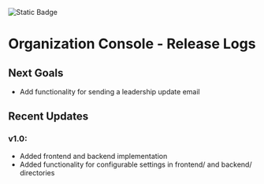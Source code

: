 ![Static Badge](https://img.shields.io/badge/version-1.0-blue)
# Organization Console - Release Logs

## Next Goals
- Add functionality for sending a leadership update email

## Recent Updates
### v1.0:
- Added frontend and backend implementation
- Added functionality for configurable settings in frontend/ and backend/ directories
